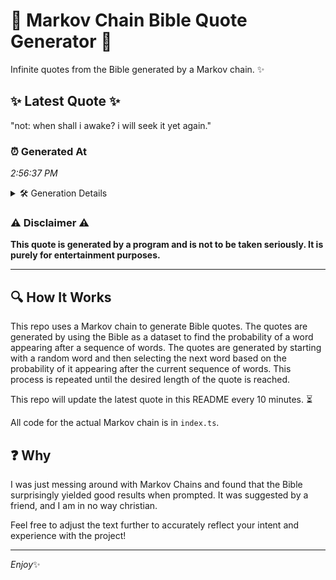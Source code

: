 # 📖 Markov Chain Bible Quote Generator 📖

Infinite quotes from the Bible generated by a Markov chain. ✨

## ✨ Latest Quote ✨
"not: when shall i awake? i will seek it yet again."

### ⏰ Generated At
*2:56:37 PM*

<details>
    <summary>🛠️ Generation Details</summary>
    <p>
        <strong>🌱 Seed:</strong> not:<br>
        <strong>🔄 Iterations:</strong> 10<br>
        <strong>📜 Context History:</strong><br>[ not: ]: when<br>[ not:, when ]: shall<br>[ not:, when, shall ]: i<br>[ not:, when, shall, i ]: awake?<br>[ not:, when, shall, i, awake? ]: i<br>[ not:, when, shall, i, awake?, i ]: will<br>[ when, shall, i, awake?, i, will ]: seek<br>[ shall, i, awake?, i, will, seek ]: it<br>[ i, awake?, i, will, seek, it ]: yet<br>[ awake?, i, will, seek, it, yet ]: again.<br>
    </p>
</details>

### ⚠️ Disclaimer ⚠️
**This quote is generated by a program and is not to be taken seriously. It is purely for entertainment purposes.**

---

## 🔍 How It Works

This repo uses a Markov chain to generate Bible quotes. The quotes are generated by using the Bible as a dataset to find the probability of a word appearing after a sequence of words. The quotes are generated by starting with a random word and then selecting the next word based on the probability of it appearing after the current sequence of words. This process is repeated until the desired length of the quote is reached.

This repo will update the latest quote in this README every 10 minutes. ⏳

All code for the actual Markov chain is in `index.ts`.

## ❓ Why

I was just messing around with Markov Chains and found that the Bible surprisingly yielded good results when prompted. 
It was suggested by a friend, and I am in no way christian.

Feel free to adjust the text further to accurately reflect your intent and experience with the project!

---

*Enjoy*✨
